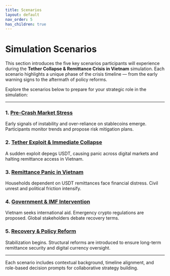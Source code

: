 ```yaml
---
title: Scenarios
layout: default
nav_order: 5
has_children: true
---
```



#  Simulation Scenarios

This section introduces the five key scenarios participants will experience during the **Tether Collapse & Remittance Crisis in Vietnam** simulation. Each scenario highlights a unique phase of the crisis timeline — from the early warning signs to the aftermath of policy reforms.

Explore the scenarios below to prepare for your strategic role in the simulation:

---

### 1. [Pre-Crash Market Stress](pre-crash.md)
Early signals of instability and over-reliance on stablecoins emerge. Participants monitor trends and propose risk mitigation plans.

### 2. [Tether Exploit & Immediate Collapse](exploit-collapse.md)
A sudden exploit depegs USDT, causing panic across digital markets and halting remittance access in Vietnam.

### 3. [Remittance Panic in Vietnam](remittance-panic.md)
Households dependent on USDT remittances face financial distress. Civil unrest and political friction intensify.

### 4. [Government & IMF Intervention](gov-response.md)
Vietnam seeks international aid. Emergency crypto regulations are proposed. Global stakeholders debate recovery terms.

### 5. [Recovery & Policy Reform](recovery-reform.md)
Stabilization begins. Structural reforms are introduced to ensure long-term remittance security and digital currency oversight.

---

Each scenario includes contextual background, timeline alignment, and role-based decision prompts for collaborative strategy building.
